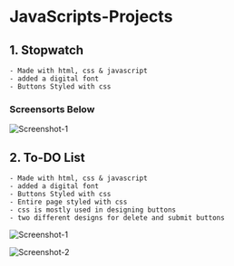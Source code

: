 # JavaScripts-Projects

## 1. Stopwatch 
    - Made with html, css & javascript 
    - added a digital font
    - Buttons Styled with css

### Screensorts Below

![Screenshot-1](https://github.com/itsarraj/JavaScripts-Projects/blob/master/Stopwatch/img/stopwatch.png)

## 2. To-DO List 
    - Made with html, css & javascript 
    - added a digital font
    - Buttons Styled with css
    - Entire page styled with css 
    - css is mostly used in designing buttons 
    - two different designs for delete and submit buttons


![Screenshot-1](https://github.com/itsarraj/JavaScripts-Projects/blob/master/To-Do%List/img/To-Do%List.png)

![Screenshot-2](https://github.com/itsarraj/JavaScripts-Projects/blob/master/To-Do%List/img/To-Do%List%With%Tasks.png)
